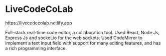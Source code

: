 # LiveCodeCoLab

https://livecodecolab.netlify.app


Full-stack real-time code editor, a collaboration tool. Used React, Node Js, Express Js and socket.io for the web sockets. Used CodeMirror to implement a text input field with support for many editing features, and has a rich programming interface.
